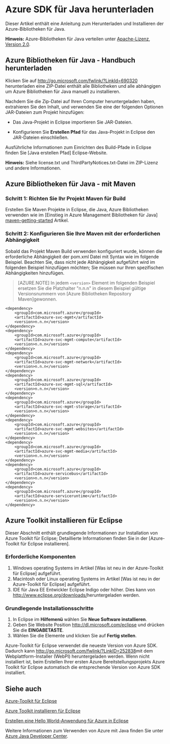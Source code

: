 <properties 
    pageTitle="Azure SDK für Java herunterladen" 
    description="Informationen Sie zum Beispielcode für Maven Projekte und grundlegende Installationsschritte für Azure Toolkit für Eclipse Azure SDK für Java, herunterladen." 
    services="" 
    documentationCenter="java" 
    authors="rmcmurray" 
    manager="wpickett" 
    editor=""/>

<tags 
    ms.service="multiple" 
    ms.workload="na" 
    ms.tgt_pltfrm="multiple" 
    ms.devlang="Java" 
    ms.topic="article" 
    ms.date="08/11/2016" 
    ms.author="robmcm"/>

# <a name="download-the-azure-sdk-for-java"></a>Azure SDK für Java herunterladen

Dieser Artikel enthält eine Anleitung zum Herunterladen und Installieren der Azure-Bibliotheken für Java.

**Hinweis:** Azure-Bibliotheken für Java verteilen unter [Apache-Lizenz, Version 2.0][license].

## <a name="azure-libraries-for-java---manual-download"></a>Azure Bibliotheken für Java - Handbuch herunterladen

Klicken Sie auf <http://go.microsoft.com/fwlink/?LinkId=690320> herunterladen eine ZIP-Datei enthält alle Bibliotheken und alle abhängigen um Azure Bibliotheken für Java manuell zu installieren.

Nachdem Sie die Zip-Datei auf Ihren Computer heruntergeladen haben, extrahieren Sie den Inhalt, und verwenden Sie eine der folgenden Optionen JAR-Dateien zum Projekt hinzufügen:

* Das Java-Projekt in Eclipse importieren Sie JAR-Dateien.

* Konfigurieren Sie **Erstellen Pfad** für das Java-Projekt in Eclipse den JAR-Dateien einschließen.

Ausführliche Informationen zum Einrichten des Build-Pfade in Eclipse finden Sie [Java erstellen Pfad] Eclipse-Website.

**Hinweis:** Siehe license.txt und ThirdPartyNotices.txt-Datei im ZIP-Lizenz und andere Informationen.

## <a name="azure-libraries-for-java---building-with-maven"></a>Azure Bibliotheken für Java - mit Maven

### <a name="step-1---set-up-your-project-to-use-maven-for-build"></a>Schritt 1: Richten Sie Ihr Projekt Maven für Build

Erstellen Sie Maven Projekte in Eclipse, die Java, Azure Bibliotheken verwenden wie im [Einstieg in Azure Management Bibliotheken für Java] [ maven-getting-started] Artikel. 

### <a name="step-2---configure-your-maven-settings-with-the-requisite-dependencies"></a>Schritt 2: Konfigurieren Sie Ihre Maven mit der erforderlichen Abhängigkeit

Sobald das Projekt Maven Build verwenden konfiguriert wurde, können die erforderliche Abhängigkeit der pom.xml Datei mit Syntax wie im folgende Beispiel. Beachten Sie, dass nicht jede Abhängigkeit aufgeführt wird im folgenden Beispiel hinzufügen möchten; Sie müssen nur Ihren spezifischen Abhängigkeiten hinzufügen.

> [AZURE.NOTE] In jedem `<version>` Element im folgenden Beispiel ersetzen Sie die Platzhalter "n.n.n" in diesem Beispiel gültige Versionsnummern von [Azure Bibliotheken Repository Maven]gewonnen.

    <dependency>
        <groupId>com.microsoft.azure</groupId>
        <artifactId>azure-svc-mgmt</artifactId>
        <version>n.n.n</version>
    </dependency>
    <dependency>
        <groupId>com.microsoft.azure</groupId>
        <artifactId>azure-svc-mgmt-compute</artifactId>
        <version>n.n.n</version>
    </dependency>
    <dependency>
        <groupId>com.microsoft.azure</groupId>
        <artifactId>azure-svc-mgmt-network</artifactId>
        <version>n.n.n</version>
    </dependency>
    <dependency>
        <groupId>com.microsoft.azure</groupId>
        <artifactId>azure-svc-mgmt-sql</artifactId>
        <version>n.n.n</version>
    </dependency>
    <dependency>
        <groupId>com.microsoft.azure</groupId>
        <artifactId>azure-svc-mgmt-storage</artifactId>
        <version>n.n.n</version>
    </dependency>
    <dependency>
        <groupId>com.microsoft.azure</groupId>
        <artifactId>azure-svc-mgmt-websites</artifactId>
        <version>n.n.n</version>
    </dependency>
    <dependency>
        <groupId>com.microsoft.azure</groupId>
        <artifactId>azure-svc-mgmt-media</artifactId>
        <version>n.n.n</version>
    </dependency>
    <dependency>
        <groupId>com.microsoft.azure</groupId>
        <artifactId>azure-servicebus</artifactId>
        <version>n.n.n</version>
    </dependency>
    <dependency>
        <groupId>com.microsoft.azure</groupId>
        <artifactId>azure-serviceruntime</artifactId>
        <version>n.n.n</version>
    </dependency>

## <a name="installing-the-azure-toolkit-for-eclipse"></a>Azure Toolkit installieren für Eclipse

Dieser Abschnitt enthält grundlegende Informationen zur Installation von Azure Toolkit für Eclipse; Detaillierte Informationen finden Sie in der [Azure-Toolkit für Eclipse installieren].

### <a name="prerequisites"></a>Erforderliche Komponenten

1. Windows operating Systems im Artikel [Was ist neu in der Azure-Toolkit für Eclipse] aufgeführt.
1. Macintosh oder Linux operating Systems im Artikel [Was ist neu in der Azure-Toolkit für Eclipse] aufgeführt.
1. IDE für Java EE Entwickler Eclipse Indigo oder höher. Dies kann von <http://www.eclipse.org/downloads/>heruntergeladen werden.

### <a name="basic-installation-steps"></a>Grundlegende Installationsschritte

1. In Eclipse im **Hilfemenü** wählen Sie **Neue Software installieren**.
1. Geben Sie Website Position <http://dl.microsoft.com/eclipse> und drücken Sie die **EINGABETASTE**.
1. Wählen Sie die Elemente und klicken Sie auf **Fertig stellen**.

Azure-Toolkit für Eclipse verwendet die neueste Version von Azure SDK. Dadurch kann <http://go.microsoft.com/fwlink/?LinkID=252838>mit dem Webplattform-Installer (WebPI) heruntergeladen werden. Wenn nicht installiert ist, beim Erstellen Ihrer ersten Azure Bereitstellungsprojekts Azure Toolkit für Eclipse automatisch die entsprechende Version von Azure SDK installiert.

## <a name="see-also"></a>Siehe auch

[Azure-Toolkit für Eclipse]

[Azure Toolkit installieren für Eclipse] 

[Erstellen eine Hello World-Anwendung für Azure in Eclipse]

Weitere Informationen zum Verwenden von Azure mit Java finden Sie unter [Azure Java Developer Center].

<!-- URL List -->

[Azure Java Developer Center]: http://go.microsoft.com/fwlink/?LinkID=699547
[Maven-Repository Azure Bibliotheken]: http://go.microsoft.com/fwlink/?LinkID=286274
[Azure-Toolkit für Eclipse]: http://go.microsoft.com/fwlink/?LinkID=699529
[Erstellen eine Hello World-Anwendung für Azure in Eclipse]: http://go.microsoft.com/fwlink/?LinkID=699533
[Azure Toolkit installieren für Eclipse]: http://go.microsoft.com/fwlink/?LinkId=699546
[Java-Erstellungspfad]: http://help.eclipse.org/luna/index.jsp?topic=%2Forg.eclipse.jdt.doc.user%2Freference%2Fref-properties-build-path.htm
[license]: http://www.apache.org/licenses/LICENSE-2.0.html
[maven-getting-started]: http://go.microsoft.com/fwlink/?LinkID=622998
[zip-download]: http://go.microsoft.com/fwlink/?LinkId=690320
[Neuigkeiten in Azure Toolkit für Eclipse]: http://go.microsoft.com/fwlink/?LinkId=690333
